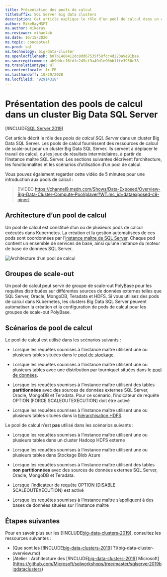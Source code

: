 ```yaml
---
title: Présentation des pools de calcul
titleSuffix: SQL Server big data clusters
description: Cet article explique le rôle d’un pool de calcul dans un cluster Big Data SQL Server 2019.
author: MikeRayMSFT
ms.author: mikeray
ms.reviewer: mihaelab
ms.date: 10/15/2020
ms.topic: conceptual
ms.prod: sql
ms.technology: big-data-cluster
ms.openlocfilehash: b07b1480412dc8dd67535f58fcc4d223a9e91baa
ms.sourcegitcommit: ab9ddcc16fdfc245cf9a49d1e90bb1ffe3958c38
ms.translationtype: HT
ms.contentlocale: fr-FR
ms.lasthandoff: 10/29/2020
ms.locfileid: "92914318"
---
```

# <a name="what-are-compute-pools-in-a-sql-server-big-data-cluster"></a>Présentation des pools de calcul dans un cluster Big Data SQL Server

[!INCLUDE[SQL Server 2019](../includes/applies-to-version/sqlserver2019.md)]

Cet article décrit le rôle des *pools de calcul SQL Server* dans un cluster Big Data SQL Server. Les pools de calcul fournissent des ressources de calcul de scale-out pour un cluster Big Data SQL Server. Ils servent à déplacer le travail de calcul, ou les jeux de résultats intermédiaires, à partir de l’instance maître SQL Server. Les sections suivantes décrivent l’architecture, les fonctionnalités et les scénarios d’utilisation d’un pool de calcul.

Vous pouvez également regarder cette vidéo de 5 minutes pour une introduction aux pools de calcul :

> [!VIDEO https://channel9.msdn.com/Shows/Data-Exposed/Overview-Big-Data-Cluster-Compute-Pool/player?WT.mc_id=dataexposed-c9-niner]

## <a name="compute-pool-architecture"></a>Architecture d’un pool de calcul

Un pool de calcul est constitué d’un ou de plusieurs pods de calcul exécutés dans Kubernetes. La création et la gestion automatisées de ces pods sont coordonnées par l’[instance maître de SQL Server](concept-master-instance.md). Chaque pod contient un ensemble de services de base, ainsi qu’une instance du moteur de base de données SQL Server.

![Architecture d’un pool de calcul](media/concept-compute-pool/compute-pool-architecture.png)

## <a name="scale-out-groups"></a>Groupes de scale-out

Un pool de calcul peut servir de groupe de scale-out PolyBase pour les requêtes distribuées sur différentes sources de données externes telles que SQL Server, Oracle, MongoDB, Teradata et HDFS. Si vous utilisez des pods de calcul dans Kubernetes, les clusters Big Data SQL Server peuvent automatiser la création et la configuration de pods de calcul pour les groupes de scale-out PolyBase.

## <a name="compute-pool-scenarios"></a>Scénarios de pool de calcul

Le pool de calcul est utilisé dans les scénarios suivants :

- Lorsque les requêtes soumises à l’instance maître utilisent une ou plusieurs tables situées dans le [pool de stockage](concept-storage-pool.md).

- Lorsque les requêtes soumises à l’instance maître utilisent une ou plusieurs tables avec une distribution par tourniquet situées dans le [pool de données](concept-data-pool.md).

- Lorsque les requêtes soumises à l’instance maître utilisent des tables **partitionnées** avec des sources de données externes SQL Server, Oracle, MongoDB et Teradata. Pour ce scénario, l’indicateur de requête OPTION (FORCE SCALEOUTEXECUTION) doit être activé

- Lorsque les requêtes soumises à l’instance maître utilisent une ou plusieurs tables situées dans la [hiérarchisation HDFS](hdfs-tiering.md).

Le pool de calcul n’est **pas** utilisé dans les scénarios suivants :

- Lorsque les requêtes soumises à l’instance maître utilisent une ou plusieurs tables dans un cluster Hadoop HDFS externe

- Lorsque les requêtes soumises à l’instance maître utilisent une ou plusieurs tables dans Stockage Blob Azure

- Lorsque les requêtes soumises à l’instance maître utilisent des tables **non partitionnées** avec des sources de données externes SQL Server, Oracle, MongoDB et Teradata.

- Lorsque l’indicateur de requête OPTION (DISABLE SCALEOUTEXECUTION) est activé

- Lorsque les requêtes soumises à l’instance maître s’appliquent à des bases de données situées sur l’instance maître

## <a name="next-steps"></a>Étapes suivantes

Pour en savoir plus sur les [!INCLUDE[big-data-clusters-2019](../includes/ssbigdataclusters-ss-nover.md)], consultez les ressources suivantes :

- [Que sont les [!INCLUDE[big-data-clusters-2019](../includes/ssbigdataclusters-ver15.md)] ?](big-data-cluster-overview.md)
- [Atelier : Architecture des [!INCLUDE[big-data-clusters-2019](../includes/ssbigdataclusters-ss-nover.md)] Microsoft](https://github.com/Microsoft/sqlworkshops/tree/master/sqlserver2019bigdataclusters)
